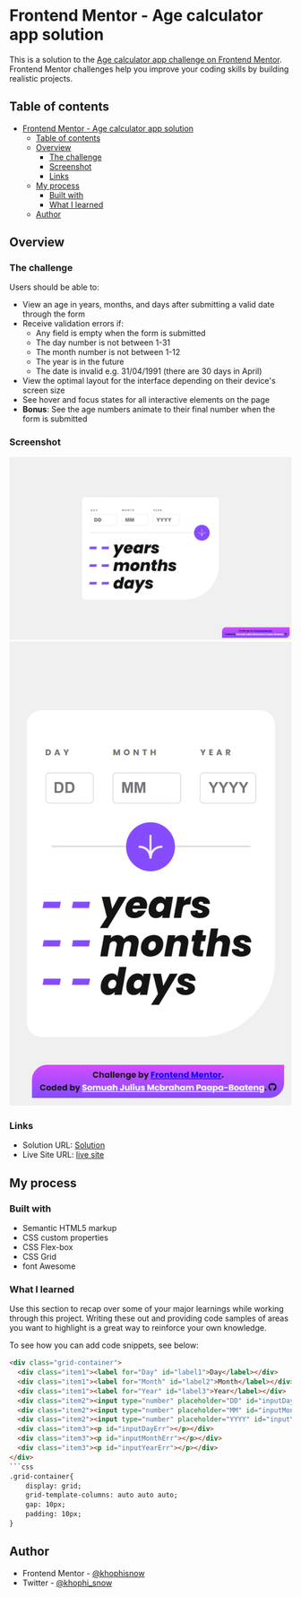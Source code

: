 # Frontend Mentor - Age calculator app solution

This is a solution to the [Age calculator app challenge on Frontend Mentor](https://www.frontendmentor.io/challenges/age-calculator-app-dF9DFFpj-Q). Frontend Mentor challenges help you improve your coding skills by building realistic projects.

## Table of contents

- [Frontend Mentor - Age calculator app solution](#frontend-mentor---age-calculator-app-solution)
  - [Table of contents](#table-of-contents)
  - [Overview](#overview)
    - [The challenge](#the-challenge)
    - [Screenshot](#screenshot)
    - [Links](#links)
  - [My process](#my-process)
    - [Built with](#built-with)
    - [What I learned](#what-i-learned)
  - [Author](#author)

## Overview

### The challenge

Users should be able to:

- View an age in years, months, and days after submitting a valid date through the form
- Receive validation errors if:
  - Any field is empty when the form is submitted
  - The day number is not between 1-31
  - The month number is not between 1-12
  - The year is in the future
  - The date is invalid e.g. 31/04/1991 (there are 30 days in April)
- View the optimal layout for the interface depending on their device's screen size
- See hover and focus states for all interactive elements on the page
- **Bonus**: See the age numbers animate to their final number when the form is submitted

### Screenshot

![](screenshot/desktopPreview.png)
![](screenshot/mobilePreview.png)

### Links

- Solution URL: [Solution](https://github.com/khophisnow/Age-Calculator-App.git)
- Live Site URL: [live site](https://khophisnow.github.io/Age-Calculator-App/)

## My process

### Built with

- Semantic HTML5 markup
- CSS custom properties
- CSS Flex-box
- CSS Grid
- font Awesome

### What I learned

Use this section to recap over some of your major learnings while working through this project. Writing these out and providing code samples of areas you want to highlight is a great way to reinforce your own knowledge.

To see how you can add code snippets, see below:

```html
<div class="grid-container">
  <div class="item1"><label for="Day" id="label1">Day</label></div>
  <div class="item1"><label for="Month" id="label2">Month</label></div>
  <div class="item1"><label for="Year" id="label3">Year</label></div>
  <div class="item2"><input type="number" placeholder="DD" id="inputDay"></div>
  <div class="item2"><input type="number" placeholder="MM" id="inputMonth"></div>
  <div class="item2"><input type="number" placeholder="YYYY" id="inputYear"></div>
  <div class="item3"><p id="inputDayErr"></p></div>
  <div class="item3"><p id="inputMonthErr"></p></div>
  <div class="item3"><p id="inputYearErr"></p></div>
</div>
```css
.grid-container{
    display: grid;
    grid-template-columns: auto auto auto;
    gap: 10px;
    padding: 10px;
}
```

## Author

- Frontend Mentor - [@khophisnow](https://www.frontendmentor.io/profile/khophisnow)
- Twitter - [@khophi_snow](https://www.twitter.com/khophi_snow)
